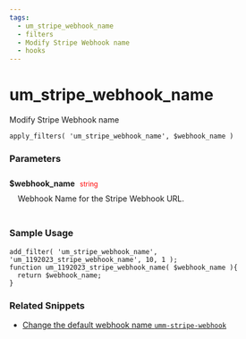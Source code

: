 ```yaml
---
tags: 
  - um_stripe_webhook_name
  - filters
  - Modify Stripe Webhook name
  - hooks
---
```

# um\_stripe\_webhook\_name
Modify Stripe Webhook name
<Badge text="Since 1.0.0" vertical="middle" />
``` php:no-line-numbers
apply_filters( 'um_stripe_webhook_name', $webhook_name )
```
<div class='hook-sep'></div>

### Parameters

<div style='padding: 10px 0px 10px;'>
<strong>$webhook_name</strong> <span style='color:red;font-size:12px;padding: 0px 5px 0px 5px' >string</span>
<div style="margin-left:10px;padding: 10px 5px">Webhook Name for the Stripe Webhook URL.</div>
</div>
<div class='hook-sep'></div>



### Sample Usage

``` php:no-line-numbers
add_filter( 'um_stripe_webhook_name', 'um_1192023_stripe_webhook_name', 10, 1 );
function um_1192023_stripe_webhook_name( $webhook_name ){
  return $webhook_name;
}
```
<div class='hook-sep'></div>



### Related Snippets

- [ Change the default webhook name `umm-stripe-webhook`](../snippets/cd9f5f3a765a2ec4ac68b2806f5c3706)


